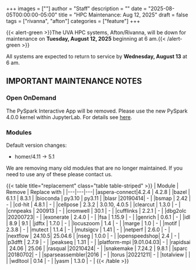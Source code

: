 +++
images = [""]
author = "Staff"
description = ""
date = "2025-08-05T00:00:00-05:00"
title = "HPC Maintenance: Aug 12, 2025"
draft = false
tags = ["rivanna", "afton"]
categories = ["feature"]
+++

{{< alert-green >}}The UVA HPC systems, Afton/Rivanna, will be down for maintenance on <strong>Tuesday, August 12, 2025</strong> beginning at 6 am.{{< /alert-green >}}

All systems are expected to return to service by **Wednesday, August 13** at 6 am.

## IMPORTANT MAINTENANCE NOTES

### Open OnDemand

The PySpark Interactive App will be removed. Please use the new PySpark 4.0.0 kernel within JupyterLab. For details see [here](/userinfo/hpc/software/spark).

### Modules

Default version changes:
- homer/4.11 &rarr; 5.1

We are removing many old modules that are no longer maintained. If you need to use any of these please contact us.

{{< table title="replacement" class="table table-striped" >}}
| Module | Remove | Replace with |
|---|---|---|
|aspera-connect|4.2.4  | 4.2.8 |
|bazel        | 6.1.1  | 8.3.1 |
|bioconda     | py3.10 | py3.11 |
|blasr        |20190414| - |
|bsmap        | 2.42   | - |
|cd-hit       | 4.8.1  | - |
|cellpose     | 2.3.2  | 3.0.10, 4.0.5 |
|clearcut     | 1.3.0  | - |
|cnnpeaks     | 200913 | - |
|cromwell     | 30.1   | - |
|cufflinks    | 2.2.1  | - |
|dbg2olc      |20200723| - |
|exonerate    | 2.4.0  | - |
|fsa          | 1.15.9 | - |
|genrich      | 0.6.1  | - |
|idl          | 8.9    | 9.1 |
|jdftx        | 1.7.0  | - |
|locuszoom    | 1.4    | - |
|marge        | 1.0    | - |
|motif        | 2.3.8  | - |
|mutect       | 1.1.4  | - |
|mutsigcv     | 1.41   | - |
|netperf      | 2.6.0  | - |
|nextflow     | 24.10.5| 25.04.6 |
|nseg         | 1.0.0  | - |
|openspeedshop| 2.4    | - |
|p3dfft       | 2.7.9  | - |
|peakseq      | 1.31   | - |
|platform-mpi |9.01.04.03| - |
|rapidsai     | 24.06  | 25.06 |
|rasqual      |20210424| - |
|snakemake    | 7.24.2 | 9.8.1 |
|sparc        |20180702| - |
|sparseassembler|2016  | - |
|torus        |20221211| - |
|totalview    |  |  |
|wdltool      | 0.14   | - |
|yasm         | 1.3.0  | - |
{{< /table >}}
